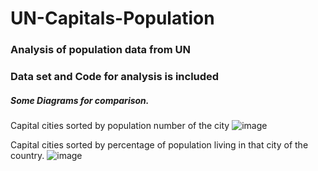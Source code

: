 # UN-Capitals-Population

### Analysis of population data from UN
### Data set and Code for analysis is included

##### Some Diagrams for comparison.


Capital cities sorted by population number of the city
![image](https://github.com/gopalkatyarmal/UN-Capitals-Population/assets/42310300/bc99598e-d1bd-45bb-860a-a8dc814906af)

Capital cities sorted by percentage of population living in that city of the country.
![image](https://github.com/gopalkatyarmal/UN-Capitals-Population/assets/42310300/b9bb547f-a761-4e05-8be1-7ff41e3977f8)

